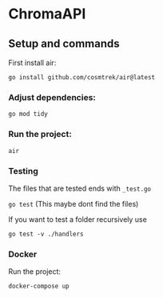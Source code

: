 # ChromaAPI

## Setup and commands

First install air:

`go install github.com/cosmtrek/air@latest`

### Adjust dependencies:

`go mod tidy`

### Run the project:

`air`

### Testing

The files that are tested ends with `_test.go`

`go test` (This maybe dont find the files)

If you want to test a folder recursively use

`go test -v ./handlers`

### Docker

Run the project:

```docker-compose up```
